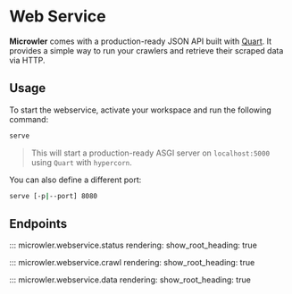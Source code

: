 # Web Service

**Microwler** comes with a production-ready JSON API 
built with [Quart](https://pypi.org/project/Quart/). It provides 
a simple way to run your crawlers and retrieve their scraped data via HTTP.

## Usage
To start the webservice, activate your workspace and run the following command:
```bash
serve
```

> This will start a production-ready ASGI server on `localhost:5000` using `Quart` with `hypercorn`.

You can also define a different port:
```bash
serve [-p|--port] 8080
```

## Endpoints

::: microwler.webservice.status
    rendering:
          show_root_heading: true
          
::: microwler.webservice.crawl
    rendering:
          show_root_heading: true
          
::: microwler.webservice.data
    rendering:
          show_root_heading: true